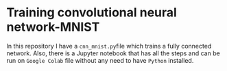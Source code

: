 # Training convolutional neural network-MNIST
In this repository I have a `cnn_mnist.py`file which trains a fully connected network. Also, there is a Jupyter notebook that has all the steps and can be run on `Google Colab` file without any need to have `Python` installed. 
